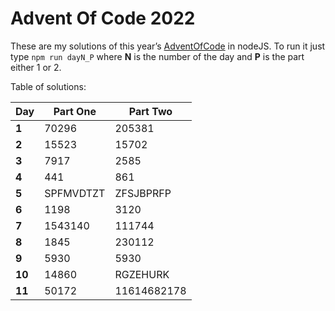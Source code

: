 # Advent Of Code 2022
These are my solutions of this year’s [AdventOfCode](https://adventofcode.com/2022) in nodeJS.
To run it just type `npm run dayN_P` where **N** is the number of the day and **P** is the part either 1 or 2.

Table of solutions:

| Day    | Part One  | Part Two    |
|--------|-----------|-------------|
| **1**  | 70296     | 205381      |
| **2**  | 15523     | 15702       |
| **3**  | 7917      | 2585        |
| **4**  | 441       | 861         |
| **5**  | SPFMVDTZT | ZFSJBPRFP   |
| **6**  | 1198      | 3120        |
| **7**  | 1543140   | 111744      |
| **8**  | 1845      | 230112      |
| **9**  | 5930      | 5930        |
| **10** | 14860     | RGZEHURK    |
| **11** | 50172     | 11614682178 |